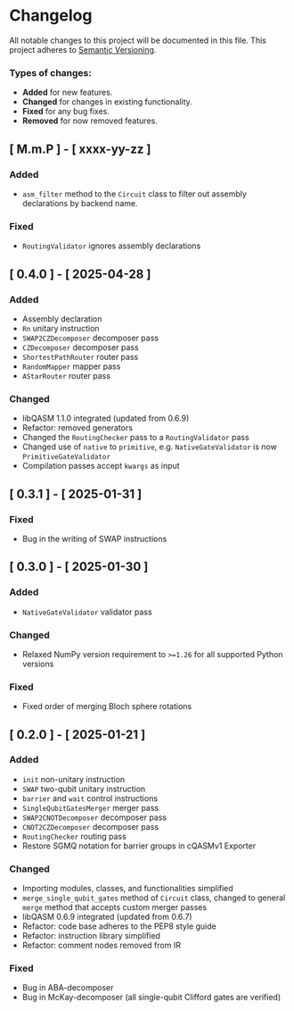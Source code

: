 # Changelog

All notable changes to this project will be documented in this file.
This project adheres to [Semantic Versioning](http://semver.org/).

### Types of changes:

* **Added** for new features.
* **Changed** for changes in existing functionality.
* **Fixed** for any bug fixes.
* **Removed** for now removed features.

## [ M.m.P ] - [ xxxx-yy-zz ]

### Added

- `asm_filter` method to the `Circuit` class to filter out assembly declarations by backend name.

### Fixed

- `RoutingValidator` ignores assembly declarations

## [ 0.4.0 ] - [ 2025-04-28 ]

### Added

- Assembly declaration
- `Rn` unitary instruction
- `SWAP2CZDecomposer` decomposer pass
- `CZDecomposer` decomposer pass
- `ShortestPathRouter` router pass
- `RandomMapper` mapper pass
- `AStarRouter` router pass

### Changed

- libQASM 1.1.0 integrated (updated from 0.6.9)
- Refactor: removed generators
- Changed the `RoutingChecker` pass to a `RoutingValidator` pass
- Changed use of `native` to `primitive`, e.g. `NativeGateValidator` is now `PrimitiveGateValidator`
- Compilation passes accept `kwargs` as input

## [ 0.3.1 ] - [ 2025-01-31 ]

### Fixed

- Bug in the writing of SWAP instructions


## [ 0.3.0 ] - [ 2025-01-30 ]

### Added

- `NativeGateValidator` validator pass

### Changed

- Relaxed NumPy version requirement to `>=1.26` for all supported Python versions

### Fixed

- Fixed order of merging Bloch sphere rotations


## [ 0.2.0 ] - [ 2025-01-21 ]

### Added

- `init` non-unitary instruction
- `SWAP` two-qubit unitary instruction
- `barrier` and `wait` control instructions
- `SingleQubitGatesMerger` merger pass
- `SWAP2CNOTDecomposer` decomposer pass
- `CNOT2CZDecomposer` decomposer pass
- `RoutingChecker` routing pass
- Restore SGMQ notation for barrier groups in cQASMv1 Exporter

### Changed

- Importing modules, classes, and functionalities simplified
- `merge_single_qubit_gates` method of `Circuit` class,
changed to general `merge` method that accepts custom merger passes
- libQASM 0.6.9 integrated (updated from 0.6.7)
- Refactor: code base adheres to the PEP8 style guide
- Refactor: instruction library simplified
- Refactor: comment nodes removed from IR

### Fixed

- Bug in ABA-decomposer
- Bug in McKay-decomposer (all single-qubit Clifford gates are verified)
